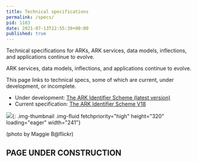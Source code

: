 ```yaml
---
title: Technical specifications
permalink: /specs/
pid: 1183
date: 2021-07-13T22:55:39+00:00
published: true
---
```


Technical specifications for ARKs, ARK services, data models, inflections, and
applications continue to evolve.

<!--more-->

ARK services, data models, inflections, and applications continue to evolve.

This page links to technical specs, some of which are current, under
development, or incomplete.

-  Under development: [The ARK Identifier Scheme (latest version)]
-  Current specification: [The ARK Identifier Scheme V18]

![][1]{: .img-thumbnail .img-fluid fetchpriority="high" height="320" loading="eager" width="241"}

(photo by Maggie B@flickr)

## PAGE UNDER CONSTRUCTION

[The ARK Identifier Scheme (latest version)]: https://datatracker.ietf.org/doc/draft-kunze-ark/
[The ARK Identifier Scheme V18]: ../assets/documents/2023/04/ark-18-arksorg.pdf
[1]: ../assets/images/pages/specs/spectacles.jpg
